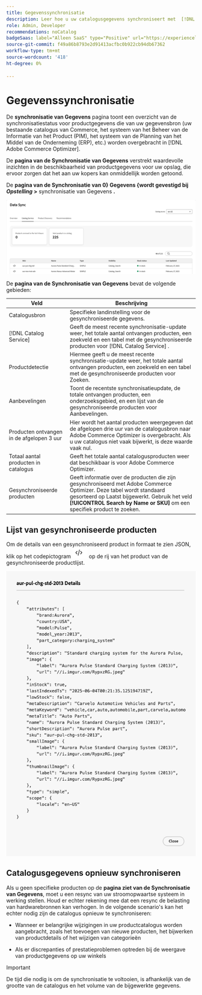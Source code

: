 ```yaml
---
title: Gegevenssynchronisatie
description: Leer hoe u uw catalogusgegevens synchroniseert met  [!DNL Adobe Commerce Optimizer] .
role: Admin, Developer
recommendations: noCatalog
badgeSaas: label="Alleen SaaS" type="Positive" url="https://experienceleague.adobe.com/en/docs/commerce/user-guides/product-solutions" tooltip="Alleen van toepassing op Adobe Commerce as a Cloud Service- en Adobe Commerce Optimizer-projecten (door Adobe beheerde SaaS-infrastructuur)."
source-git-commit: f49a86b8793e2d91413acfbc0b922cb94db67362
workflow-type: tm+mt
source-wordcount: '418'
ht-degree: 0%

---
```


# Gegevenssynchronisatie

De **synchronisatie van Gegevens** pagina toont een overzicht van de synchronisatiestatus voor productgegevens die van uw gegevensbron (uw bestaande catalogus van Commerce, het systeem van het Beheer van de Informatie van het Product (PIM), het systeem van de Planning van het Middel van de Onderneming (ERP), etc.) worden overgebracht in [!DNL Adobe Commerce Optimizer].

De **pagina van de Synchronisatie van Gegevens** verstrekt waardevolle inzichten in de beschikbaarheid van productgegevens voor uw opslag, die ervoor zorgen dat het aan uw kopers kan onmiddellijk worden getoond.

De **pagina van de Synchronisatie van 0} Gegevens {wordt gevestigd bij *Opstelling* >** synchronisatie van Gegevens **.**

![ de Synchronisatie van Gegevens ](../assets/data-sync.png)

De **pagina van de Synchronisatie van Gegevens** bevat de volgende gebieden:

| Veld | Beschrijving |
|--- |--- |
| Catalogusbron | Specifieke landinstelling voor de gesynchroniseerde gegevens. |
| [!DNL Catalog Service] | Geeft de meest recente synchronisatie-update weer, het totale aantal ontvangen producten, een zoekveld en een tabel met de gesynchroniseerde producten voor [!DNL Catalog Service] . |
| Productdetectie | Hiermee geeft u de meest recente synchronisatie-update weer, het totale aantal ontvangen producten, een zoekveld en een tabel met de gesynchroniseerde producten voor Zoeken. |
| Aanbevelingen | Toont de recentste synchronisatieupdate, de totale ontvangen producten, een onderzoeksgebied, en een lijst van de gesynchroniseerde producten voor Aanbevelingen. |
| Producten ontvangen in de afgelopen 3 uur | Hier wordt het aantal producten weergegeven dat de afgelopen drie uur van de catalogusbron naar Adobe Commerce Optimizer is overgebracht. Als u uw catalogus niet vaak bijwerkt, is deze waarde vaak nul. |
| Totaal aantal producten in catalogus | Geeft het totale aantal catalogusproducten weer dat beschikbaar is voor Adobe Commerce Optimizer. |
| Gesynchroniseerde producten | Geeft informatie over de producten die zijn gesynchroniseerd met Adobe Commerce Optimizer. Deze tabel wordt standaard gesorteerd op Laatst bijgewerkt. Gebruik het veld **[!UICONTROL Search by Name or SKU]** om een specifiek product te zoeken. |

## Lijst van gesynchroniseerde producten

Om de details van een gesynchroniseerd product in formaat te zien JSON, klik op het codepictogram ![ verbinding van de Code ](../assets/data-sync-details.png) op de rij van het product van de gesynchroniseerde productlijst.

![ Syncd de Details van het Product ](../assets/synced-products.png)

## Catalogusgegevens opnieuw synchroniseren

Als u geen specifieke producten op de **pagina ziet van de Synchronisatie van Gegevens**, moet u een resync van uw stroomopwaartse systeem in werking stellen. Houd er echter rekening mee dat een resync de belasting van hardwarebronnen kan verhogen. In de volgende scenario&#39;s kan het echter nodig zijn de catalogus opnieuw te synchroniseren:

- Wanneer er belangrijke wijzigingen in uw productcatalogus worden aangebracht, zoals het toevoegen van nieuwe producten, het bijwerken van productdetails of het wijzigen van categorieën

- Als er discrepanties of prestatieproblemen optreden bij de weergave van productgegevens op uw winkels

>[!IMPORTANT]
>
>De tijd die nodig is om de synchronisatie te voltooien, is afhankelijk van de grootte van de catalogus en het volume van de bijgewerkte gegevens.
